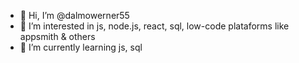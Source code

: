 - 👋 Hi, I’m @dalmowerner55
- 👀 I’m interested in js, node.js, react, sql, low-code plataforms like appsmith & others
- 🌱 I’m currently learning js, sql

<!---
dalmowerner55/dalmowerner55 is a ✨ special ✨ repository because its `README.md` (this file) appears on your GitHub profile.
You can click the Preview link to take a look at your changes.
--->
